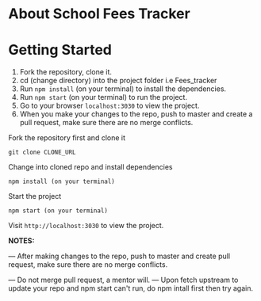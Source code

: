 # About School Fees Tracker

# Getting Started

1. Fork the repository, clone it.
2. cd (change directory) into the project folder i.e Fees_tracker
3. Run `npm install` (on your terminal) to install the dependencies.
4. Run `npm start` (on your terminal) to run the project.
5. Go to your browser `localhost:3030` to view the project.
6. When you make your changes to the repo, push to master and create a pull request, make sure there are no merge conflicts.

Fork the repository first and clone it

```
git clone CLONE_URL
```

Change into cloned repo and install dependencies

```
npm install (on your terminal)
```

Start the project

```
npm start (on your terminal)
```

Visit `http://localhost:3030` to view the project.

**NOTES:**

&mdash; After making changes to the repo, push to master and create pull request, make sure there are no merge conflicts.

&mdash; Do not merge pull request, a mentor will.
&mdash;
Upon fetch upstream to update your repo and npm start can't run, do npm intall first then try again.